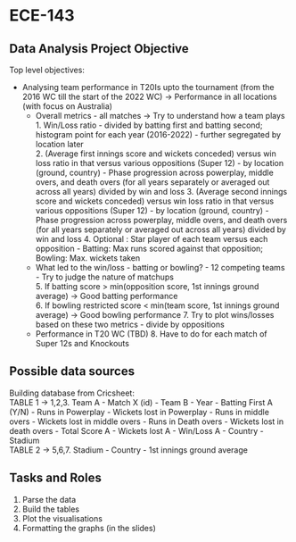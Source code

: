 # ECE-143
## Data Analysis Project Objective
Top level objectives:
- Analysing team performance in T20Is upto the tournament (from the 2016 WC till the start of the 2022 WC) -> Performance in all locations (with focus on Australia)
   - Overall metrics - all matches -> Try to understand how a team plays
         1. Win/Loss ratio - divided by batting first and batting second; histogram point for each year (2016-2022) - further segregated by location later  
         2. (Average first innings score and wickets conceded) versus win loss ratio in that versus various oppositions (Super 12) - by location (ground, country) 
            - Phase progression across powerplay, middle overs, and death overs (for all years separately or averaged out across all years) divided by win and loss 
         3. (Average second innings score and wickets conceded) versus win loss ratio in that versus various oppositions (Super 12) - by location (ground, country) 
            - Phase progression across powerplay, middle overs, and death overs (for all years separately or averaged out across all years) divided by win and loss 
         4. Optional : Star player of each team versus each opposition - Batting: Max runs scored against that opposition; Bowling: Max. wickets taken 
   - What led to the win/loss - batting or bowling? - 12 competing teams - Try to judge the nature of matchups  
         5. If batting score > min(opposition score, 1st innings ground average) -> Good batting performance   
         6. If bowling restricted score < min(team score, 1st innings ground average) -> Good bowling performance 
         7. Try to plot wins/losses based on these two metrics - divide by oppositions 
   - Performance in T20 WC (TBD) 
         8. Have to do for each match of Super 12s and Knockouts 
      

## Possible data sources    

Building database from Cricsheet:   
TABLE 1 -> 1,2,3. Team A - Match X (id) - Team B - Year - Batting First A (Y/N) - Runs in Powerplay - Wickets lost in Powerplay - Runs in middle overs - Wickets lost in middle overs - Runs in Death overs - Wickets lost in death overs - Total Score A - Wickets lost A - Win/Loss A - Country - Stadium   
TABLE 2 -> 5,6,7. Stadium - Country - 1st innings ground average 
    
## Tasks and Roles 

1. Parse the data 
2. Build the tables
3. Plot the visualisations
4. Formatting the graphs (in the slides)





